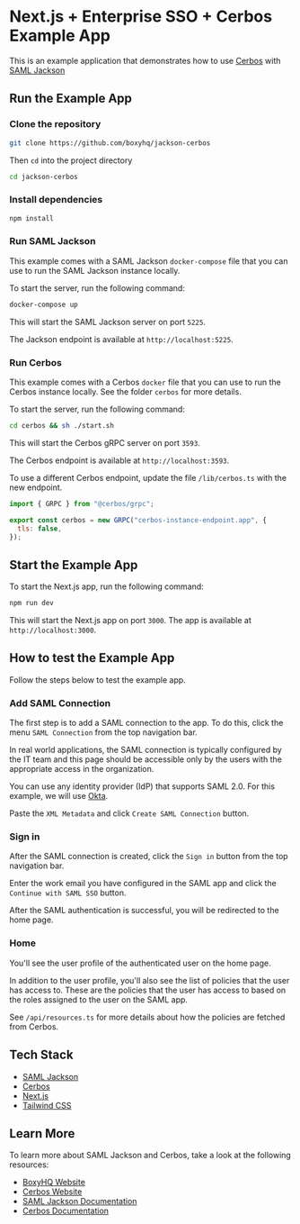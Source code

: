 # Next.js + Enterprise SSO + Cerbos Example App

This is an example application that demonstrates how to use [Cerbos](https://cerbos.dev) with [SAML Jackson](https://boxyhq.com/docs/jackson/overview)

## Run the Example App

### Clone the repository

```bash
git clone https://github.com/boxyhq/jackson-cerbos
```

Then `cd` into the project directory

```bash
cd jackson-cerbos
```

### Install dependencies

```bash
npm install
```

### Run SAML Jackson

This example comes with a SAML Jackson `docker-compose` file that you can use to run the SAML Jackson instance locally.

To start the server, run the following command:

```bash
docker-compose up
```

This will start the SAML Jackson server on port `5225`.

The Jackson endpoint is available at `http://localhost:5225`.

### Run Cerbos

This example comes with a Cerbos `docker` file that you can use to run the Cerbos instance locally. See the folder `cerbos` for more details.

To start the server, run the following command:

```bash
cd cerbos && sh ./start.sh
```

This will start the Cerbos gRPC server on port `3593`.

The Cerbos endpoint is available at `http://localhost:3593`.

To use a different Cerbos endpoint, update the file `/lib/cerbos.ts` with the new endpoint.

```javascript
import { GRPC } from "@cerbos/grpc";

export const cerbos = new GRPC("cerbos-instance-endpoint.app", {
  tls: false,
});
```

## Start the Example App

To start the Next.js app, run the following command:

```bash
npm run dev
```

This will start the Next.js app on port `3000`. The app is available at `http://localhost:3000`.

## How to test the Example App

Follow the steps below to test the example app.

### Add SAML Connection

The first step is to add a SAML connection to the app. To do this, click the menu `SAML Connection` from the top navigation bar.

In real world applications, the SAML connection is typically configured by the IT team and this page should be accessible only by the users with the appropriate access in the organization.

You can use any identity provider (IdP) that supports SAML 2.0. For this example, we will use [Okta](https://www.okta.com/).

Paste the `XML Metadata` and click `Create SAML Connection` button.

### Sign in

After the SAML connection is created, click the `Sign in` button from the top navigation bar.

Enter the work email you have configured in the SAML app and click the `Continue with SAML SSO` button.

After the SAML authentication is successful, you will be redirected to the home page.

### Home

You'll see the user profile of the authenticated user on the home page.

In addition to the user profile, you'll also see the list of policies that the user has access to. These are the policies that the user has access to based on the roles assigned to the user on the SAML app.

See `/api/resources.ts` for more details about how the policies are fetched from Cerbos.

## Tech Stack

- [SAML Jackson](https://boxyhq.com/docs/jackson/overview)
- [Cerbos](https://cerbos.dev)
- [Next.js](https://nextjs.org)
- [Tailwind CSS](https://tailwindcss.com)

## Learn More

To learn more about SAML Jackson and Cerbos, take a look at the following resources:

- [BoxyHQ Website](https://boxyhq.com)
- [Cerbos Website](https://cerbos.dev)
- [SAML Jackson Documentation](https://boxyhq.com/docs/jackson/overview)
- [Cerbos Documentation](https://docs.cerbos.dev/cerbos/latest/index.html)
